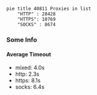 
```mermaid
pie title 40811 Proxies in list
    "HTTP" : 28428
    "HTTPS": 10769
    "SOCKS" : 8674
```

### Some Info
#### Average Timeout

- mixed: 4.0s
- http: 2.3s
- https: 8.1s
- socks: 6.4s